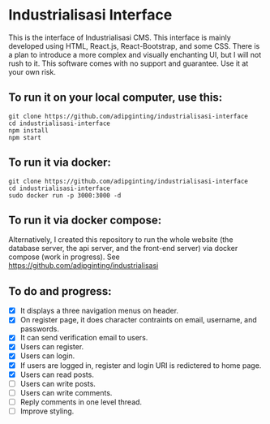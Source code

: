 # Industrialisasi Interface

This is the interface of Industrialisasi CMS. This interface is mainly developed using HTML, React.js, React-Bootstrap, and some CSS. There is a plan to introduce a more complex and visually enchanting UI, but I will not rush to it. This software comes with no support and guarantee. Use it at your own risk.

## To run it on your local computer, use this:
    git clone https://github.com/adipginting/industrialisasi-interface
    cd industrialisasi-interface
    npm install
    npm start
    
## To run it via docker:
    git clone https://github.com/adipginting/industrialisasi-interface
    cd industrialisasi-interface
    sudo docker run -p 3000:3000 -d
    
## To run it via docker compose:
Alternatively, I created this repository to run the whole website (the database server, the api server, and the front-end server) via docker compose (work in progress). See https://github.com/adipginting/industrialisasi

## To do and progress:
- [x] It displays a three navigation menus on header.
- [x] On register page, it does character contraints on email, username, and passwords.
- [x] It can send verification email to users.
- [x] Users can register.
- [x] Users can login.
- [x] If users are logged in, register and login URI is redictered to home page.
- [x] Users can read posts.
- [ ] Users can write posts.
- [ ] Users can write comments.
- [ ] Reply comments in one level thread.
- [ ] Improve styling.
